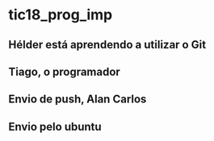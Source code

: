 # tic18_prog_imp

## Hélder está aprendendo a utilizar o Git

## Tiago, o programador

## Envio de push, Alan Carlos

## Envio pelo ubuntu
